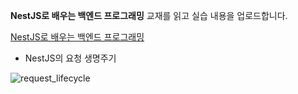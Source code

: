 **NestJS로 배우는 백엔드 프로그래밍** 교재를 읽고 실습 내용을 업로드합니다.

[NestJS로 배우는 백엔드 프로그래밍](https://product.kyobobook.co.kr/detail/S000200383301)

* NestJS의 요청 생명주기

![request_lifecycle](https://github.com/dev-msj/NestJS_Study/assets/43961064/429ffd02-bf24-4bb0-a18e-5a64aea9b03f)

